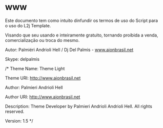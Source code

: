 www
===
Este documento tem como intuito dinfundir os termos de uso do Script para o uso do L2j Template.

Visando que seu usando e inteiramente gratuito, tornando proibida a venda, comercialização ou troca do mesmo.

Autor: Palmiéri Andrioli Hell / Dj Del Palmis - www.aionbrasil.net

Skype: delpalmis

/*
Theme Name: Theme Light

Theme URI: http://www.aionbrasil.net

Author: Palmieri Andrioli Hell

Author URI: http://www.aionbrasil.net

Description: Theme Developer by Palmieri Andrioli Andrioli Hell. All rights reserved.

Version: 1.5
*/
